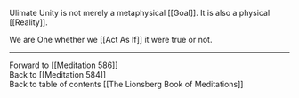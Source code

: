 Ulimate Unity is not merely a metaphysical [[Goal]]. It is also a physical [[Reality]]. 

We are One whether we [[Act As If]] it were true or not.

___

Forward to [[Meditation 586]]  
Back to [[Meditation 584]]  
Back to table of contents [[The Lionsberg Book of Meditations]]  